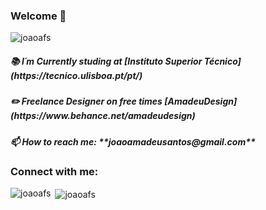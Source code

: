 <h3 align="left">Welcome 👋</h3>
<p align="left"> <img src="https://komarev.com/ghpvc/?username=joaoafs&label=Profile%20views&color=0e75b6&style=flat" alt="joaoafs" /> </p>

<h5 align="left"> 📚 I´m Currently studing at [Instituto Superior Técnico](https://tecnico.ulisboa.pt/pt/)</h5>

<h5 align="left"> ✏️ Freelance Designer on free times [AmadeuDesign](https://www.behance.net/amadeudesign)</h5>

<h5 align="left"> 📫 How to reach me: **joaoamadeusantos@gmail.com**</h5>

<h3 align="left">Connect with me:</h3>
<p align="left">
</p>

<p><img align="left" src="https://github-readme-stats.vercel.app/api/top-langs?username=joaoafs&show_icons=true&theme=dark&locale=en&layout=compact" alt="joaoafs" /></p>

<p>&nbsp;<img align="center" src="https://github-readme-stats.vercel.app/api?username=joaoafs&show_icons=true&theme=dark&locale=en" alt="joaoafs" /></p>
